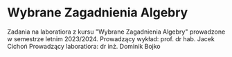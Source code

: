 # Wybrane Zagadnienia Algebry
Zadania na laboratiora z kursu "Wybrane Zagadnienia Algebry" prowadzone w semestrze letnim 2023/2024.
Prowadzący wykład: prof. dr hab. Jacek Cichoń
Prowadzący laboratiora: dr inż. Dominik Bojko
